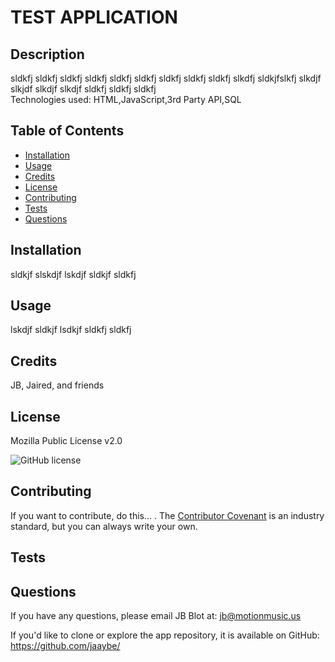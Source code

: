 
# TEST APPLICATION

## Description

sldkfj sldkfj sldkfj sldkfj sldkfj sldkfj sldkfj sldkfj sldkfj slkdfj sldkjfslkfj slkdjf slkjdf slkdjf slkdjf sldkfj sldkfj sldkfj  
Technologies used:
HTML,JavaScript,3rd Party API,SQL


## Table of Contents

* [Installation](#installation)
* [Usage](#usage)
* [Credits](#credits)
* [License](#license)
* [Contributing](#contributing)
* [Tests](#tests)
* [Questions](#questions)


## Installation

sldkjf slskdjf lskdjf sldkjf sldkfj 


## Usage 

lskdjf sldkjf lsdkjf sldkfj sldkfj  


## Credits

JB, Jaired, and friends 


## License

Mozilla Public License v2.0

![GitHub license](https://img.shields.io/badge/license-Mozilla-blue.svg)


## Contributing

If you want to contribute, do this... . The [Contributor Covenant](https://www.contributor-covenant.org/) is an industry standard, but you can always write your own.


## Tests



       
## Questions

If you have any questions, please email JB Blot at: jb@motionmusic.us

If you'd like to clone or explore the app repository, it is available on GitHub:
https://github.com/jaaybe/
    